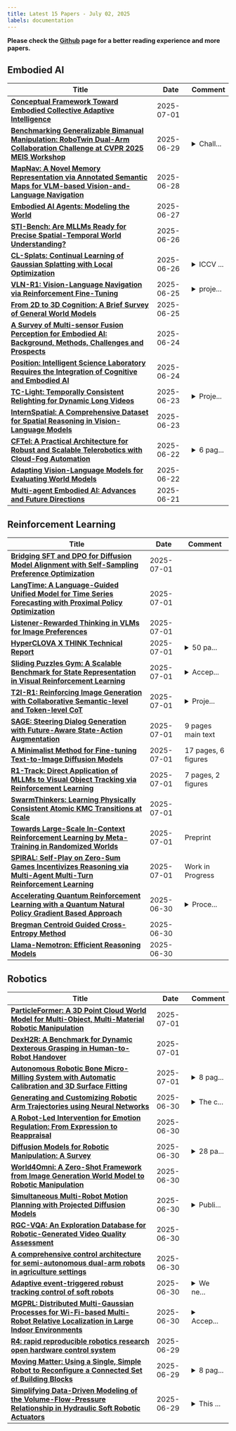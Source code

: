 ```yaml
---
title: Latest 15 Papers - July 02, 2025
labels: documentation
---
```

**Please check the [Github](https://github.com/zezhishao/MTS_Daily_ArXiv) page for a better reading experience and more papers.**

## Embodied AI
| **Title** | **Date** | **Comment** |
| --- | --- | --- |
| **[Conceptual Framework Toward Embodied Collective Adaptive Intelligence](http://arxiv.org/abs/2505.23153v2)** | 2025-07-01 |  |
| **[Benchmarking Generalizable Bimanual Manipulation: RoboTwin Dual-Arm Collaboration Challenge at CVPR 2025 MEIS Workshop](http://arxiv.org/abs/2506.23351v1)** | 2025-06-29 | <details><summary>Chall...</summary><p>Challenge Webpage: https://robotwin-benchmark.github.io/cvpr-2025-challenge/</p></details> |
| **[MapNav: A Novel Memory Representation via Annotated Semantic Maps for VLM-based Vision-and-Language Navigation](http://arxiv.org/abs/2502.13451v3)** | 2025-06-28 |  |
| **[Embodied AI Agents: Modeling the World](http://arxiv.org/abs/2506.22355v1)** | 2025-06-27 |  |
| **[STI-Bench: Are MLLMs Ready for Precise Spatial-Temporal World Understanding?](http://arxiv.org/abs/2503.23765v5)** | 2025-06-26 |  |
| **[CL-Splats: Continual Learning of Gaussian Splatting with Local Optimization](http://arxiv.org/abs/2506.21117v1)** | 2025-06-26 | <details><summary>ICCV ...</summary><p>ICCV 2025, Project Page: https://cl-splats.github.io</p></details> |
| **[VLN-R1: Vision-Language Navigation via Reinforcement Fine-Tuning](http://arxiv.org/abs/2506.17221v2)** | 2025-06-25 | <details><summary>proje...</summary><p>project page: vlnr1.github.io</p></details> |
| **[From 2D to 3D Cognition: A Brief Survey of General World Models](http://arxiv.org/abs/2506.20134v1)** | 2025-06-25 |  |
| **[A Survey of Multi-sensor Fusion Perception for Embodied AI: Background, Methods, Challenges and Prospects](http://arxiv.org/abs/2506.19769v1)** | 2025-06-24 |  |
| **[Position: Intelligent Science Laboratory Requires the Integration of Cognitive and Embodied AI](http://arxiv.org/abs/2506.19613v1)** | 2025-06-24 |  |
| **[TC-Light: Temporally Consistent Relighting for Dynamic Long Videos](http://arxiv.org/abs/2506.18904v1)** | 2025-06-23 | <details><summary>Proje...</summary><p>Project Page: https://dekuliutesla.github.io/tclight/ Code: https://github.com/Linketic/TC-Light</p></details> |
| **[InternSpatial: A Comprehensive Dataset for Spatial Reasoning in Vision-Language Models](http://arxiv.org/abs/2506.18385v1)** | 2025-06-23 |  |
| **[CFTel: A Practical Architecture for Robust and Scalable Telerobotics with Cloud-Fog Automation](http://arxiv.org/abs/2506.17991v1)** | 2025-06-22 | <details><summary>6 pag...</summary><p>6 pages, 1 figure, accepted paper on the 23rd IEEE International Conference on Industrial Informatics (INDIN), July 12-15, 2025, Kunming, China</p></details> |
| **[Adapting Vision-Language Models for Evaluating World Models](http://arxiv.org/abs/2506.17967v1)** | 2025-06-22 |  |
| **[Multi-agent Embodied AI: Advances and Future Directions](http://arxiv.org/abs/2505.05108v2)** | 2025-06-21 |  |

## Reinforcement Learning
| **Title** | **Date** | **Comment** |
| --- | --- | --- |
| **[Bridging SFT and DPO for Diffusion Model Alignment with Self-Sampling Preference Optimization](http://arxiv.org/abs/2410.05255v2)** | 2025-07-01 |  |
| **[LangTime: A Language-Guided Unified Model for Time Series Forecasting with Proximal Policy Optimization](http://arxiv.org/abs/2503.08271v2)** | 2025-07-01 |  |
| **[Listener-Rewarded Thinking in VLMs for Image Preferences](http://arxiv.org/abs/2506.22832v2)** | 2025-07-01 |  |
| **[HyperCLOVA X THINK Technical Report](http://arxiv.org/abs/2506.22403v2)** | 2025-07-01 | <details><summary>50 pa...</summary><p>50 pages, 13 figures; fixed figures in the appendix</p></details> |
| **[Sliding Puzzles Gym: A Scalable Benchmark for State Representation in Visual Reinforcement Learning](http://arxiv.org/abs/2410.14038v4)** | 2025-07-01 | <details><summary>Accep...</summary><p>Accepted at ICML 2025</p></details> |
| **[T2I-R1: Reinforcing Image Generation with Collaborative Semantic-level and Token-level CoT](http://arxiv.org/abs/2505.00703v2)** | 2025-07-01 | <details><summary>Proje...</summary><p>Project Page: https://github.com/CaraJ7/T2I-R1</p></details> |
| **[SAGE: Steering Dialog Generation with Future-Aware State-Action Augmentation](http://arxiv.org/abs/2503.03040v2)** | 2025-07-01 | 9 pages main text |
| **[A Minimalist Method for Fine-tuning Text-to-Image Diffusion Models](http://arxiv.org/abs/2506.12036v3)** | 2025-07-01 | 17 pages, 6 figures |
| **[R1-Track: Direct Application of MLLMs to Visual Object Tracking via Reinforcement Learning](http://arxiv.org/abs/2506.21980v2)** | 2025-07-01 | 7 pages, 2 figures |
| **[SwarmThinkers: Learning Physically Consistent Atomic KMC Transitions at Scale](http://arxiv.org/abs/2505.20094v3)** | 2025-07-01 |  |
| **[Towards Large-Scale In-Context Reinforcement Learning by Meta-Training in Randomized Worlds](http://arxiv.org/abs/2502.02869v2)** | 2025-07-01 | Preprint |
| **[SPIRAL: Self-Play on Zero-Sum Games Incentivizes Reasoning via Multi-Agent Multi-Turn Reinforcement Learning](http://arxiv.org/abs/2506.24119v2)** | 2025-07-01 | Work in Progress |
| **[Accelerating Quantum Reinforcement Learning with a Quantum Natural Policy Gradient Based Approach](http://arxiv.org/abs/2501.16243v3)** | 2025-06-30 | <details><summary>Proce...</summary><p>Proceedings of the 42nd International Conference on Machine Learning</p></details> |
| **[Bregman Centroid Guided Cross-Entropy Method](http://arxiv.org/abs/2506.02205v2)** | 2025-06-30 |  |
| **[Llama-Nemotron: Efficient Reasoning Models](http://arxiv.org/abs/2505.00949v4)** | 2025-06-30 |  |

## Robotics
| **Title** | **Date** | **Comment** |
| --- | --- | --- |
| **[ParticleFormer: A 3D Point Cloud World Model for Multi-Object, Multi-Material Robotic Manipulation](http://arxiv.org/abs/2506.23126v2)** | 2025-07-01 |  |
| **[DexH2R: A Benchmark for Dynamic Dexterous Grasping in Human-to-Robot Handover](http://arxiv.org/abs/2506.23152v2)** | 2025-07-01 |  |
| **[Autonomous Robotic Bone Micro-Milling System with Automatic Calibration and 3D Surface Fitting](http://arxiv.org/abs/2503.04038v2)** | 2025-07-01 | <details><summary>8 pag...</summary><p>8 pages, 8 figures, submitted to RA-L</p></details> |
| **[Generating and Customizing Robotic Arm Trajectories using Neural Networks](http://arxiv.org/abs/2506.20259v2)** | 2025-06-30 | <details><summary>The c...</summary><p>The code is released at https://github.com/andylucny/nico2/tree/main/generate</p></details> |
| **[A Robot-Led Intervention for Emotion Regulation: From Expression to Reappraisal](http://arxiv.org/abs/2503.18243v2)** | 2025-06-30 |  |
| **[Diffusion Models for Robotic Manipulation: A Survey](http://arxiv.org/abs/2504.08438v2)** | 2025-06-30 | <details><summary>28 pa...</summary><p>28 pages, 2 figure, 9 tables</p></details> |
| **[World4Omni: A Zero-Shot Framework from Image Generation World Model to Robotic Manipulation](http://arxiv.org/abs/2506.23919v1)** | 2025-06-30 |  |
| **[Simultaneous Multi-Robot Motion Planning with Projected Diffusion Models](http://arxiv.org/abs/2502.03607v2)** | 2025-06-30 | <details><summary>Publi...</summary><p>Published at the Forty-Second International Conference on Machine Learning (ICML 2025)</p></details> |
| **[RGC-VQA: An Exploration Database for Robotic-Generated Video Quality Assessment](http://arxiv.org/abs/2506.23852v1)** | 2025-06-30 |  |
| **[A comprehensive control architecture for semi-autonomous dual-arm robots in agriculture settings](http://arxiv.org/abs/2506.23723v1)** | 2025-06-30 |  |
| **[Adaptive event-triggered robust tracking control of soft robots](http://arxiv.org/abs/2506.09523v2)** | 2025-06-30 | <details><summary>We ne...</summary><p>We need to significantly alter the structure of the paper and update the collaboration, in view of supplementing a new experimental study</p></details> |
| **[MGPRL: Distributed Multi-Gaussian Processes for Wi-Fi-based Multi-Robot Relative Localization in Large Indoor Environments](http://arxiv.org/abs/2506.23514v1)** | 2025-06-30 | <details><summary>Accep...</summary><p>Accepted to IROS 2025</p></details> |
| **[R4: rapid reproducible robotics research open hardware control system](http://arxiv.org/abs/2402.09833v3)** | 2025-06-29 |  |
| **[Moving Matter: Using a Single, Simple Robot to Reconfigure a Connected Set of Building Blocks](http://arxiv.org/abs/2506.23333v1)** | 2025-06-29 | <details><summary>8 pag...</summary><p>8 pages, 12 figures. To appear in the proceedings of the 2025 IEEE 21st International Conference on Automation Science and Engineering (CASE 2025)</p></details> |
| **[Simplifying Data-Driven Modeling of the Volume-Flow-Pressure Relationship in Hydraulic Soft Robotic Actuators](http://arxiv.org/abs/2506.23326v1)** | 2025-06-29 | <details><summary>This ...</summary><p>This work has been submitted to the IEEE for possible publication</p></details> |

